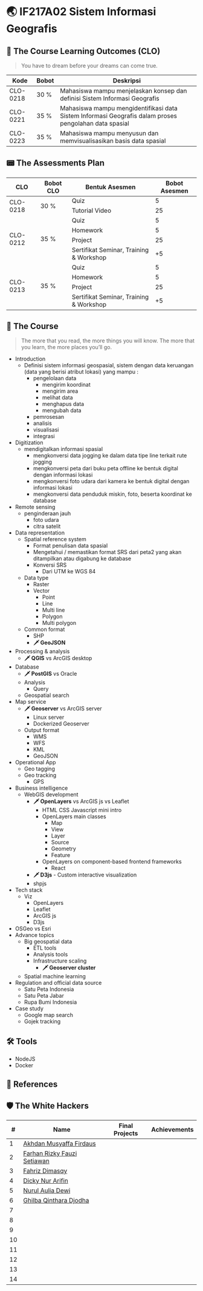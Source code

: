 # 🌏 IF217A02 Sistem Informasi Geografis

## 🌟 The Course Learning Outcomes (CLO)

> You have to dream before your dreams can come true.

|Kode|Bobot|Deskripsi|
|---|---|---|
|CLO-0218|30 %|Mahasiswa mampu menjelaskan konsep dan definisi Sistem Informasi Geografis|
|CLO-0221|35 %|Mahasiswa mampu mengidentifikasi data Sistem Informasi Geografis dalam proses pengolahan data spasial|
|CLO-0223|35 %|Mahasiswa mampu menyusun dan memvisualisasikan basis data spasial|

## 📟 The Assessments Plan

<table>
    <thead>
        <tr>
            <th>CLO</th>
            <th>Bobot CLO</th>
            <th>Bentuk Asesmen</th>
            <th>Bobot Asesmen</th>
        </tr>
    </thead>
    <tbody>
        <tr>
            <td rowspan=3>CLO-0218</td>
            <td rowspan=3>30 %</td>
        </tr>
        <tr>
            <td>Quiz</td><td>5</td>
        </tr>
        <tr>
            <td>Tutorial Video</td><td>25</td>
        </tr>
        <tr>
            <td rowspan=5>CLO-0212</td>
            <td rowspan=5>35 %</td>
        </tr>
        <tr>
            <td>Quiz</td><td>5</td>
        </tr>
        <tr>
            <td>Homework</td><td>5</td>
        </tr>
        <tr>
            <td>Project</td><td>25</td>
        </tr>
        <tr>
            <td>Sertifikat Seminar, Training & Workshop</td><td>+5</td>
        </tr>
        <tr>
            <td rowspan=5>CLO-0213</td>
            <td rowspan=5>35 %</td>
        </tr>
        <tr>
            <td>Quiz</td><td>5</td>
        </tr>
        <tr>
            <td>Homework</td><td>5</td>
        </tr>
        <tr>
            <td>Project</td><td>25</td>
        </tr>
        <tr>
            <td>Sertifikat Seminar, Training & Workshop</td><td>+5</td>
        </tr>
    </tbody>
</table>

## 🌷 The Course
> The more that you read, the more things you will know. The more that you learn, the more places you’ll go.

- Introduction
  - Definisi sistem informasi geospasial, sistem dengan data keruangan (data yang berisi atribut lokasi) yang mampu :
    - pengelolaan data
      - mengirim koordinat
      - mengirim area
      - melihat data
      - menghapus data
      - mengubah data
    - pemrosesan
    - analisis
    - visualisasi
    - integrasi
- Digitization
  - mendigitalkan informasi spasial
    - mengkonversi data jogging ke dalam data tipe line terkait rute jogging
    - mengkonversi peta dari buku peta offline ke bentuk digital dengan informasi lokasi
    - mengkonversi foto udara dari kamera ke bentuk digital dengan informasi lokasi
    - mengkonversi data penduduk miskin, foto, beserta koordinat ke database
- Remote sensing
  - penginderaan jauh
    - foto udara
    - citra satelit
- Data representation
  - Spatial reference system
    - Format penulisan data spasial
    - Mengetahui / memastikan format SRS dari peta2 yang akan ditampilkan atau digabung ke database
    - Konversi SRS
      - Dari UTM ke WGS 84
  - Data type
    - Raster
    - Vector
      - Point
      - Line
      - Multi line
      - Polygon
      - Multi polygon
  - Common format
    - SHP
    - **🗡 GeoJSON**
- Processing & analysis
  - **🗡 QGIS** vs ArcGIS desktop
- Database
  - **🗡 PostGIS** vs Oracle
  - Analysis
    - Query
  - Geospatial search
- Map service
  - **🗡 Geoserver** vs ArcGIS server
    - Linux server
    - Dockerized Geoserver
  - Output format
    - WMS
    - WFS
    - KML
    - GeoJSON
- Operational App
  - Geo tagging
  - Geo tracking
    - GPS
- Business intelligence
  - WebGIS development
    - **🗡 OpenLayers** vs ArcGIS js vs Leaflet
      - HTML CSS Javascript mini intro
      - OpenLayers main classes
        - Map
        - View
        - Layer
        - Source
        - Geometry
        - Feature
      - OpenLayers on component-based frontend frameworks
        - React
    - **🗡 D3js** - Custom interactive visualization
    - shpjs
- Tech stack
  - Viz
    - OpenLayers
    - Leaflet
    - ArcGIS js
    - D3js
- OSGeo vs Esri
- Advance topics
  - Big geospatial data
    - ETL tools
    - Analysis tools
    - Infrastructure scaling
      - **🗡 Geoserver cluster**
  - Spatial machine learning
- Regulation and official data source
  - Satu Peta Indonesia
  - Satu Peta Jabar
  - Rupa Bumi Indonesia
- Case study
  - Google map search
  - Gojek tracking
  
## 🛠 Tools
- NodeJS
- Docker

## 📖 References

## 🛡 The White Hackers
\# | Name | Final Projects | Achievements
---|---|---|---
1 | [Akhdan Musyaffa Firdaus](https://github.com/AkhdanFirdaus/2223-IF217A02-sig) | | 
2 | [Farhan Rizky Fauzi Setiawan](https://github.com/farhanrizkyyyy/2223-IF217A02-sig) | | 
3 | [Fahriz Dimasqy](https://github.com/fahrizdimasqy/2223-IF217A02-sig) | | 
4 | [Dicky Nur Arifin](https://github.com/Dna2961/2223-IF217A02-sig.git) | | 
5 | [Nurul Aulia Dewi](https://github.com/NurulAuliaDewi/2223-IF217A02-sig) | | 
6 | [Ghilba Qinthara Djodha](https://github.com/ghilba/2223-IF217A02-sig) | | 
7 | []() | | 
8 | []() | | 
9 | []() | | 
10 | []() | | 
11 | []() | | 
12 | []() | | 
13 | []() | | 
14 | []() | | 
